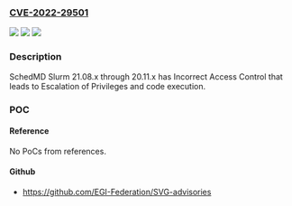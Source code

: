 ### [CVE-2022-29501](https://cve.mitre.org/cgi-bin/cvename.cgi?name=CVE-2022-29501)
![](https://img.shields.io/static/v1?label=Product&message=n%2Fa&color=blue)
![](https://img.shields.io/static/v1?label=Version&message=n%2Fa&color=blue)
![](https://img.shields.io/static/v1?label=Vulnerability&message=n%2Fa&color=brighgreen)

### Description

SchedMD Slurm 21.08.x through 20.11.x has Incorrect Access Control that leads to Escalation of Privileges and code execution.

### POC

#### Reference
No PoCs from references.

#### Github
- https://github.com/EGI-Federation/SVG-advisories

